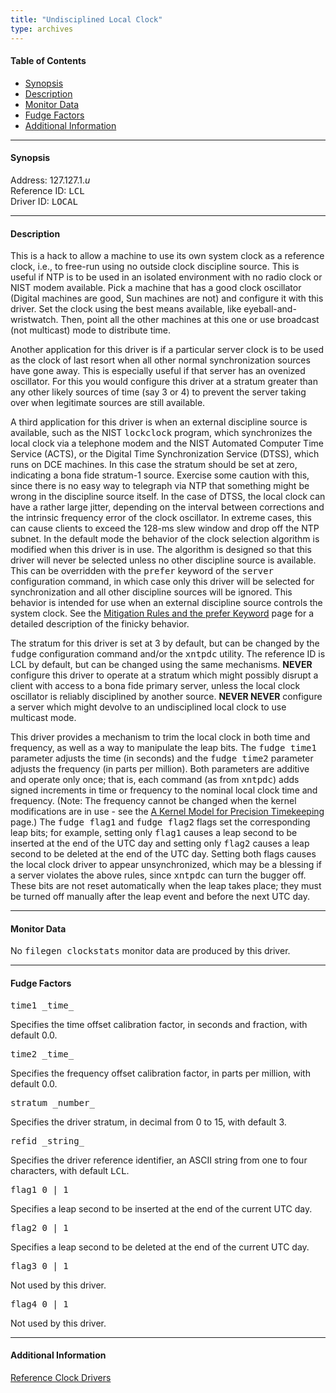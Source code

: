 ```yaml
---
title: "Undisciplined Local Clock"
type: archives
---
```


#### Table of Contents

*   [Synopsis](/archives/3-5.93e/driver1/#synopsis)
*   [Description](/archives/3-5.93e/driver1/#description)
*   [Monitor Data](/archives/3-5.93e/driver1/#monitor-data)
*   [Fudge Factors](/archives/3-5.93e/driver1/#fudge-factors)
*   [Additional Information](/archives/3-5.93e/driver1/#additional-information)

* * *

#### Synopsis

Address: 127.127.1._u_  
Reference ID: <tt>LCL</tt>  
Driver ID: <tt>LOCAL</tt>

* * *

#### Description

This is a hack to allow a machine to use its own system clock as a reference clock, i.e., to free-run using no outside clock discipline source. This is useful if NTP is to be used in an isolated environment with no radio clock or NIST modem available. Pick a machine that has a good clock oscillator (Digital machines are good, Sun machines are not) and configure it with this driver. Set the clock using the best means available, like eyeball-and-wristwatch. Then, point all the other machines at this one or use broadcast (not multicast) mode to distribute time. 

Another application for this driver is if a particular server clock is to be used as the clock of last resort when all other normal synchronization sources have gone away. This is especially useful if that server has an ovenized oscillator. For this you would configure this driver at a stratum greater than any other likely sources of time (say 3 or 4) to prevent the server taking over when legitimate sources are still available.

A third application for this driver is when an external discipline source is available, such as the NIST <tt>lockclock</tt> program, which synchronizes the local clock via a telephone modem and the NIST Automated Computer Time Service (ACTS), or the Digital Time Synchronization Service (DTSS), which runs on DCE machines. In this case the stratum should be set at zero, indicating a bona fide stratum-1 source. Exercise some caution with this, since there is no easy way to telegraph via NTP that something might be wrong in the discipline source itself. In the case of DTSS, the local clock can have a rather large jitter, depending on the interval between corrections and the intrinsic frequency error of the clock oscillator. In extreme cases, this can cause clients to exceed the 128-ms slew window and drop off the NTP subnet. In the default mode the behavior of the clock selection algorithm is modified when this driver is in use. The algorithm is designed so that this driver will never be selected unless no other discipline source is available. This can be overridden with the <tt>prefer</tt> keyword of the <tt>server</tt> configuration command, in which case only this driver will be selected for synchronization and all other discipline sources will be ignored. This behavior is intended for use when an external discipline source controls the system clock. See the [Mitigation Rules and the prefer Keyword](/archives/3-5.93e/prefer) page for a detailed description of the finicky behavior.

The stratum for this driver is set at 3 by default, but can be changed by the <tt>fudge</tt> configuration command and/or the <tt>xntpdc</tt> utility. The reference ID is LCL by default, but can be changed using the same mechanisms. **NEVER** configure this driver to operate at a stratum which might possibly disrupt a client with access to a bona fide primary server, unless the local clock oscillator is reliably disciplined by another source. **NEVER NEVER** configure a server which might devolve to an undisciplined local clock to use multicast mode.

This driver provides a mechanism to trim the local clock in both time and frequency, as well as a way to manipulate the leap bits. The <tt>fudge time1</tt> parameter adjusts the time (in seconds) and the <tt>fudge time2</tt> parameter adjusts the frequency (in parts per million). Both parameters are additive and operate only once; that is, each command (as from <tt>xntpdc</tt>) adds signed increments in time or frequency to the nominal local clock time and frequency. (Note: The frequency cannot be changed when the kernel modifications are in use - see the [A Kernel Model for Precision Timekeeping](/archives/3-5.93e/kern) page.) The <tt>fudge flag1</tt> and <tt>fudge flag2</tt> flags set the corresponding leap bits; for example, setting only <tt>flag1</tt> causes a leap second to be inserted at the end of the UTC day and setting only <tt>flag2</tt> causes a leap second to be deleted at the end of the UTC day. Setting both flags causes the local clock driver to appear unsynchronized, which may be a blessing if a server violates the above rules, since <tt>xntpdc</tt> can turn the bugger off. These bits are not reset automatically when the leap takes place; they must be turned off manually after the leap event and before the next UTC day. 

* * *

#### Monitor Data

No <tt>filegen clockstats</tt> monitor data are produced by this driver.

* * *

#### Fudge Factors

<dl>

<dt><tt>time1 _time_</tt></dt>

Specifies the time offset calibration factor, in seconds and fraction, with default 0.0.

<dt><tt>time2 _time_</tt></dt>

Specifies the frequency offset calibration factor, in parts per million, with default 0.0.

<dt><tt>stratum _number_</tt></dt>

Specifies the driver stratum, in decimal from 0 to 15, with default 3.

<dt><tt>refid _string_</tt></dt>

Specifies the driver reference identifier, an ASCII string from one to four characters, with default <tt>LCL</tt>.

<dt><tt>flag1 0 | 1</tt></dt>

Specifies a leap second to be inserted at the end of the current UTC day.

<dt><tt>flag2 0 | 1</tt></dt>

Specifies a leap second to be deleted at the end of the current UTC day. 

<dt><tt>flag3 0 | 1</tt></dt>

Not used by this driver.

<dt><tt>flag4 0 | 1</tt></dt>

Not used by this driver.

* * *

#### Additional Information

[Reference Clock Drivers](/archives/3-5.93e/refclock)
